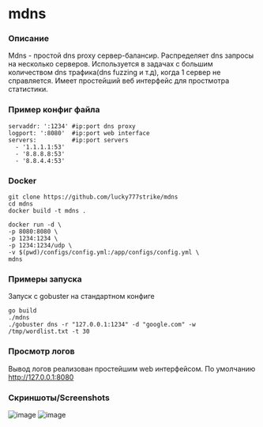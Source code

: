 # mdns

### Описание
Mdns - простой dns proxy сервер-балансир.
Распределяет dns запросы на несколько серверов. 
Используется в задачах с большим количеством dns трафика(dns fuzzing и т.д), когда 1 сервер не справляется.
Имеет простейший веб интерфейс для простмотра статистики.

### Пример конфиг файла

```
servaddr: ':1234' #ip:port dns proxy
logport: ':8080'  #ip:port web interface
servers:          #ip:port servers
  - '1.1.1.1:53'
  - '8.8.8.8:53'
  - '8.8.4.4:53'
```

### Docker
```
git clone https://github.com/lucky777strike/mdns
cd mdns
docker build -t mdns .

docker run -d \
-p 8080:8080 \
-p 1234:1234 \
-p 1234:1234/udp \
-v $(pwd)/configs/config.yml:/app/configs/config.yml \
mdns
```
### Примеры запуска
Запуск с gobuster на стандартном конфиге
```
go build
./mdns
./gobuster dns -r "127.0.0.1:1234" -d "google.com" -w /tmp/wordlist.txt -t 30
```

### Просмотр логов
Вывод логов реализован простейшим web интерфейсом.
По умолчанию http://127.0.0.1:8080


### Скриншоты/Screenshots
![image](https://user-images.githubusercontent.com/119516169/204873673-2f5af56d-9715-4698-8129-8ca9297d7cb8.png)
![image](https://user-images.githubusercontent.com/119516169/204869299-a8470980-1904-43ac-87e3-5041609b2127.png)


